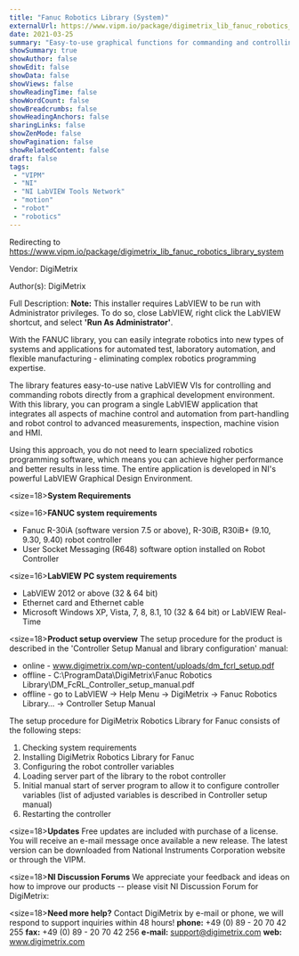 ```yaml
---
title: "Fanuc Robotics Library (System)"
externalUrl: https://www.vipm.io/package/digimetrix_lib_fanuc_robotics_library_system
date: 2021-03-25
summary: "Easy-to-use graphical functions for commanding and controlling FANUC robotics directly from the NI LabVIEW graphical development environment."
showSummary: true
showAuthor: false
showEdit: false
showData: false
showViews: false
showReadingTime: false
showWordCount: false
showBreadcrumbs: false
showHeadingAnchors: false
sharingLinks: false
showZenMode: false
showPagination: false
showRelatedContent: false
draft: false
tags:
 - "VIPM"
 - "NI"
 - "NI LabVIEW Tools Network"
 - "motion"
 - "robot"
 - "robotics"
---
```


Redirecting to https://www.vipm.io/package/digimetrix_lib_fanuc_robotics_library_system

Vendor: DigiMetrix

Author(s): DigiMetrix
 
Full Description:
**Note:** This installer requires LabVIEW to be run with Administrator privileges.  To do so, close LabVIEW, right click the LabVIEW shortcut, and select **'Run As Administrator'**.

With the FANUC library, you can easily integrate robotics into new types of systems and applications for automated test, laboratory automation, and flexible manufacturing - eliminating complex robotics programming expertise. 

The library features easy-to-use native LabVIEW VIs for controlling and commanding robots directly from a graphical development environment. With this library, you can program a single LabVIEW application that integrates all aspects of machine control and automation from part-handling and robot control to advanced measurements, inspection, machine vision and HMI. 

Using this approach, you do not need to learn specialized robotics programming software, which means you can achieve higher performance and better results in less time. The entire application is developed in NI's powerful LabVIEW Graphical Design Environment.

<size=18>**System Requirements**</size>

<size=16>**FANUC system requirements**</size>
 - 	Fanuc R-30iA (software version 7.5 or above), R-30iB, R30iB+ (9.10, 9.30, 9.40) robot controller
 - 	User Socket Messaging (R648) software option installed on Robot Controller

<size=16>**LabVIEW PC system requirements**</size>
 - 	LabVIEW 2012 or above (32 & 64 bit)
 - 	Ethernet card and Ethernet cable
 - 	Microsoft Windows XP, Vista, 7, 8, 8.1, 10 (32 & 64 bit) or LabVIEW Real-Time

<size=18>**Product setup overview**</size>
The setup procedure for the product is described in the 'Controller Setup Manual and library configuration' manual:
 - 	online - www.digimetrix.com/wp-content/uploads/dm_fcrl_setup.pdf
 - 	offline - C:\\ProgramData\\DigiMetrix\\Fanuc Robotics Library\\DM_FcRL_Controller_setup_manual.pdf
 - 	offline - go to LabVIEW -> Help Menu -> DigiMetrix -> Fanuc Robotics Library… -> Controller Setup Manual

The setup procedure for DigiMetrix Robotics Library for Fanuc consists of the following steps:
1.	Checking system requirements
2.	Installing DigiMetrix Robotics Library for Fanuc
3.	Configuring the robot controller variables
4.	Loading server part of the library to the robot controller
5.	Initial manual start of server program to allow it to configure controller variables (list of adjusted variables is described in Controller setup manual)
6.	Restarting the controller

<size=18>**Updates**</size>
Free updates are included with purchase of a license. You will receive an e-mail message once available a new release.
The latest version can be downloaded from National Instruments Corporation website or through the VIPM.

<size=18>**NI Discussion Forums**</size>
We appreciate your feedback and ideas on how to improve our products -- please visit NI Discussion Forum for DigiMetrix:

<size=18>**Need more help?**</size>
Contact DigiMetrix by e-mail or phone, we will respond to support inquiries within 48 hours!
**phone:**  +49 (0) 89 - 20 70 42 255
**fax:**      +49 (0) 89 - 20 70 42 256
**e-mail:**  support@digimetrix.com
**web:**     www.digimetrix.com